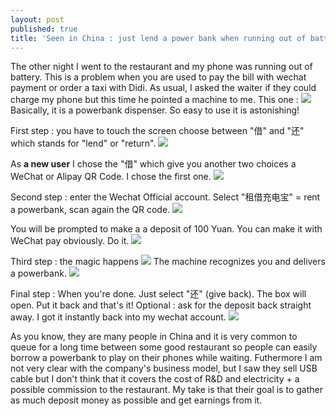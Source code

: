 ```yaml
---
layout: post
published: true
title: 'Seen in China : just lend a power bank when running out of battery '
---
```

The other night I went to the restaurant and my phone was running out of battery. This is a problem when you are used to pay the bill with wechat payment or order a taxi with Didi. As usual, I asked the waiter if they could charge my phone but this time he pointed a machine to me. This one :
![]({{site.baseurl}}/img/362908749902139490.jpg)
Basically, it is a powerbank dispenser. So easy to use it is astonishing!

First step : you have to touch the screen choose between "借" and "还" which stands for "lend" or "return". 
![]({{site.baseurl}}/img/703701253403866396.jpg)

As **a new user** I chose the "借" which give you another two choices a WeChat or Alipay QR Code. I chose the first one.
![]({{site.baseurl}}/img/395844047844558700.jpg)

Second step : enter the Wechat Official account. Select "租借充电宝" = rent a powerbank, scan again the QR code.
![]({{site.baseurl}}/img/215176480451825518.jpg)

You will be prompted to make a a deposit of 100 Yuan. You can make it with WeChat pay obviously. Do it.
![]({{site.baseurl}}/img/deposit.png)

Third step : the magic happens 
![]({{site.baseurl}}/img/302051035299352280.jpg)
The machine recognizes you and delivers a powerbank.
![]({{site.baseurl}}/img/325723498598938274.jpg)

Final step : When you're done. Just select "还" (give back). The box will open. Put it back and that's it!
Optional : ask for the deposit back straight away. I got it instantly back into my wechat account.
![]({{site.baseurl}}/img/deposit%20return.png)

As you know, they are many people in China and it is very common to queue for a long time between some good restaurant so people can easily borrow a powerbank to play on their phones while waiting. Futhermore I am not very clear with the company's business model, but I saw they sell USB cable but I don't think that it covers the cost of R&D and electricity + a possible commission to the restaurant. My take is that their goal is to gather as much deposit money as possible and get earnings from it.